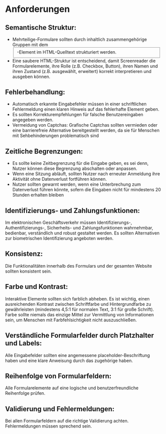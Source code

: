 # Anforderungen
## Semantische Struktur:
- Mehrteilige-Formulare sollten durch inhaltlich zusammengehörige Gruppen mit dem <fieldset>-Element im HTML-Quelltext strukturiert werden.
- Eine saubere HTML-Struktur ist entscheidend, damit Screenreader die Formularelemente, ihre Rolle (z.B. Checkbox, Button), ihren Namen und ihren Zustand (z.B. ausgewählt, erweitert) korrekt interpretieren und ausgeben können.
## Fehlerbehandlung:
- Automatisch erkannte Eingabefehler müssen in einer schriftlichen Fehlermeldung einen klaren Hinweis auf das fehlerhafte Element geben.
- Es sollten Korrekturempfehlungen für falsche Benutzereingaben angegeben werden.
- Vermeidung von Captchas: Grafische Captchas sollten vermieden oder eine barrierefreie Alternative bereitgestellt werden, da sie für Menschen mit Sehbehinderungen problematisch sind

## Zeitliche Begrenzungen:
- Es sollte keine Zeitbegrenzung für die Eingabe geben, es sei denn, Nutzer können diese Begrenzung abschalten oder anpassen.
- Wenn eine Sitzung abläuft, sollten Nutzer nach erneuter Anmeldung ihre Aktivität ohne Datenverlust fortführen können.
- Nutzer sollten gewarnt werden, wenn eine Unterbrechung zum Datenverlust führen könnte, sofern die Eingaben nicht für mindestens 20 Stunden erhalten bleiben

## Identifizierungs- und Zahlungsfunktionen: 
Im elektronischen Geschäftsverkehr müssen Identifizierungs-, Authentifizierungs-, Sicherheits- und Zahlungsfunktionen wahrnehmbar, bedienbar, verständlich und robust gestaltet werden. Es sollten Alternativen zur biometrischen Identifizierung angeboten werden.

## Konsistenz: 
Die Funktionalitäten innerhalb des Formulars und der gesamten Website sollten konsistent sein.

## Farbe und Kontrast: 
Interaktive Elemente sollten sich farblich abheben. Es ist wichtig, einen ausreichenden Kontrast zwischen Schriftfarbe und Hintergrundfarbe zu gewährleisten (mindestens 4,5:1 für normalen Text, 3:1 für große Schrift). Farbe sollte niemals das einzige Mittel zur Vermittlung von Informationen sein, um Menschen mit Farbfehlsichtigkeit nicht auszuschließen.

## Verständliche Formularfelder durch Platzhalter und Labels:
Alle Eingabefelder sollten eine angemessene placeholder-Beschriftung haben und eine klare Anweisung durch das zugehörige <label> haben.

## Reihenfolge von Formularfeldern:
Alle Formularelemente auf eine logische und benutzerfreundliche Reihenfolge prüfen.

## Validierung und Fehlermeldungen:
Bei allen Formularfeldern auf die richtige Validierung achten. Fehlermeldungen müssen sprechend sein.
